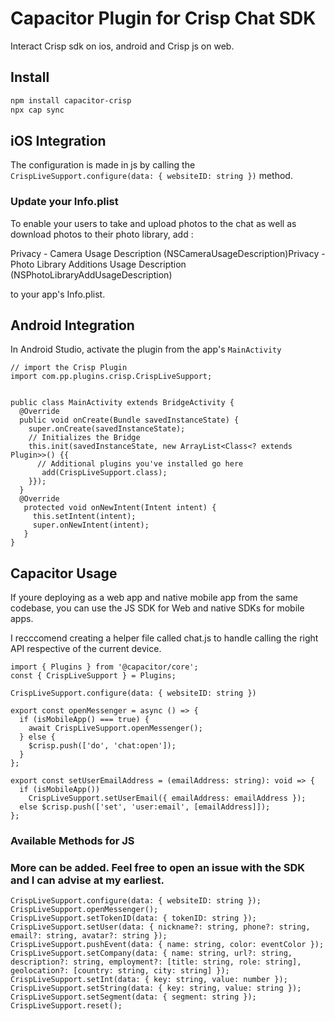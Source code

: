 # Capacitor Plugin for Crisp Chat SDK 

Interact Crisp sdk on ios, android and Crisp js on web.

## Install

```bash
npm install capacitor-crisp
npx cap sync
```

## iOS Integration

The configuration is made in js by calling the `CrispLiveSupport.configure(data: { websiteID: string })` method.
### Update your Info.plist

To enable your users to take and upload photos to the chat as well as download photos to their photo library, add :

Privacy - Camera Usage Description (NSCameraUsageDescription)Privacy - Photo Library Additions Usage Description (NSPhotoLibraryAddUsageDescription) 

to your app's Info.plist.


## Android Integration

In Android Studio, activate the plugin from the app's `MainActivity` 


```
// import the Crisp Plugin
import com.pp.plugins.crisp.CrispLiveSupport;


public class MainActivity extends BridgeActivity {
  @Override
  public void onCreate(Bundle savedInstanceState) {
    super.onCreate(savedInstanceState);
    // Initializes the Bridge
    this.init(savedInstanceState, new ArrayList<Class<? extends Plugin>>() {{
      // Additional plugins you've installed go here
       add(CrispLiveSupport.class);
    }});
  }
  @Override
   protected void onNewIntent(Intent intent) {
     this.setIntent(intent);
     super.onNewIntent(intent);
   }
}

```


## Capacitor Usage

If youre deploying as a web app and native mobile app from the same codebase, you can use the JS SDK for Web and native SDKs for mobile apps.

I recccomend creating a helper file called chat.js to handle calling the right API respective of the current device.


```
import { Plugins } from '@capacitor/core';
const { CrispLiveSupport } = Plugins;

CrispLiveSupport.configure(data: { websiteID: string })

export const openMessenger = async () => {
  if (isMobileApp() === true) {
    await CrispLiveSupport.openMessenger();
  } else {
    $crisp.push(['do', 'chat:open']);
  }
};

export const setUserEmailAddress = (emailAddress: string): void => {
  if (isMobileApp())
    CrispLiveSupport.setUserEmail({ emailAddress: emailAddress });
  else $crisp.push(['set', 'user:email', [emailAddress]]);
};
```

### Available Methods for JS
### More can be added. Feel free to open an issue with the SDK and I can advise at my earliest. 

```
CrispLiveSupport.configure(data: { websiteID: string });
CrispLiveSupport.openMessenger();
CrispLiveSupport.setTokenID(data: { tokenID: string });
CrispLiveSupport.setUser(data: { nickname?: string, phone?: string, email?: string, avatar?: string });
CrispLiveSupport.pushEvent(data: { name: string, color: eventColor });
CrispLiveSupport.setCompany(data: { name: string, url?: string, description?: string, employment?: [title: string, role: string], geolocation?: [country: string, city: string] });
CrispLiveSupport.setInt(data: { key: string, value: number });
CrispLiveSupport.setString(data: { key: string, value: string });
CrispLiveSupport.setSegment(data: { segment: string });
CrispLiveSupport.reset();
```